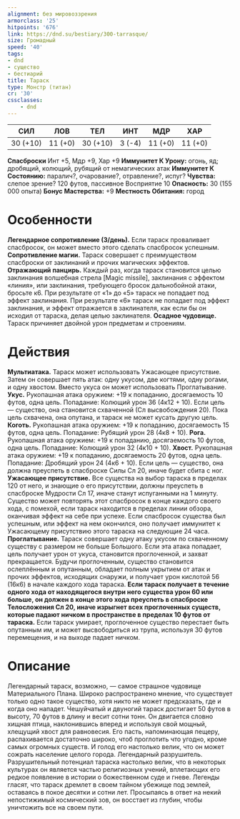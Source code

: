 ```yaml
---
alignment: без мировоззрения
armorclass: '25'
hitpoints: '676'
link: https://dnd.su/bestiary/300-tarrasque/
size: Громадный
speed: '40'
tags:
- dnd
- существо
- бестиарий
title: Тараск
type: Монстр (титан)
cr: '30'
cssclasses:
    - dnd
---
```



| СИЛ | ЛОВ | ТЕЛ | ИНТ | МДР | ХАР |
|---|---|---|---|---|---|
| 30 (+10) | 11 (+0) | 30 (+10) | 3 (-4) | 11 (+0) | 11 (+0) |
**Спасброски** Инт +5, Мдр +9, Хар +9
**Иммунитет К Урону:** огонь, яд; дробящий, колющий, рубящий от немагических атак
**Иммунитет К Состоянию:** паралич?, очарование?, отравление?, испуг?
**Чувства:** слепое зрение? 120 футов, пассивное Восприятие 10
**Опасность:** 30 (155 000 опыта)
**Бонус Мастерства:** +9
**Местность Обитания:** город


# Особенности
**Легендарное сопротивление (3/день).** Если тараск проваливает спасбросок, он может вместо этого сделать спасбросок успешным.
**Сопротивление магии.** Тараск совершает с преимуществом спасброски от заклинаний и прочих магических эффектов.
**Отражающий панцирь.** Каждый раз, когда тараск становится целью заклинания волшебная стрела [Magic missile], заклинания с эффектом «линия», или заклинания, требующего бросок дальнобойной атаки, бросьте к6. При результате от «1» до «5» тараск не попадает под эффект заклинания. При результате «6» тараск не попадает под эффект заклинания, и эффект отражается в заклинателя, как если бы он исходил от тараска, делая целью заклинателя.
**Осадное чудовище.** Тараск причиняет двойной урон предметам и строениям.


# Действия
**Мультиатака.** Тараск может использовать Ужасающее присутствие. Затем он совершает пять атак: одну укусом, две когтями, одну рогами, и одну хвостом. Вместо укуса он может использовать Проглатывание.
**Укус.** Рукопашная атака оружием: +19 к попаданию, досягаемость 10 футов, одна цель. Попадание: Колющий урон 36 (4к12 + 10). Если цель — существо, она становится схваченной (Сл высвобождения 20). Пока цель схвачена, она опутана, и тараск не может кусать другую цель.
**Коготь.** Рукопашная атака оружием: +19 к попаданию, досягаемость 15 футов, одна цель. Попадание: Рубящий урон 28 (4к8 + 10).
**Рога.** Рукопашная атака оружием: +19 к попаданию, досягаемость 10 футов, одна цель. Попадание: Колющий урон 32 (4к10 + 10).
**Хвост.** Рукопашная атака оружием: +19 к попаданию, досягаемость 20 футов, одна цель. Попадание: Дробящий урон 24 (4к6 + 10). Если цель — существо, она должна преуспеть в спасброске Силы Сл 20, иначе будет сбита с ног.
**Ужасающее присутствие.** Все существа на выбор тараска в пределах 120 от него, и знающие о его присутствии, должны преуспеть в спасброске Мудрости Сл 17, иначе станут испуганными на 1 минуту. Существо может повторять этот спасбросок в конце каждого своего хода, с помехой, если тараск находится в пределах линии обзора, оканчивая эффект на себе при успехе. Если спасбросок существа был успешным, или эффект на нем окончился, оно получает иммунитет к Ужасающему присутствию этого тараска на следующие 24 часа.
**Проглатывание.** Тараск совершает одну атаку укусом по схваченному существу с размером не больше Большого. Если эта атака попадает, цель получает урон от укуса, становится проглоченной, и захват прекращается. Будучи проглоченным, существо становится ослеплённым и опутанным, обладает полным укрытием от атак и прочих эффектов, исходящих снаружи, и получает урон кислотой 56 (16к6) в начале каждого хода тараска.
**Если тараск получает в течение одного хода от находящегося внутри него существа урон 60 или больше, он должен в конце этого хода преуспеть в спасброске Телосложения Сл 20, иначе изрыгнет всех проглоченных существ, которые падают ничком в пространстве в пределах 10 футов от тараска.** Если тараск умирает, проглоченное существо перестает быть опутанным им, и может высвободиться из трупа, используя 30 футов перемещения, и на выходе падает ничком.


# Описание
Легендарный тараск, возможно, — самое страшное чудовище Материального Плана. Широко распространено мнение, что существует только одно такое существо, хотя никто не может предсказать, где и когда оно нападет. Чешуйчатый и двуногий тараск достигает 50 футов в высоту, 70 футов в длину и весит сотни тонн. Он двигается словно хищная птица, наклонившись вперед и используя свой мощный, хлещущий хвост для равновесия. Его пасть, напоминающая пещеру, распахивается достаточно широко, чтоб проглотить что угодно, кроме самых огромных существ. И голод его настолько велик, что он может сожрать население целого города. Легендарный разрушитель. Разрушительный потенциал тараска настолько велик, что в некоторых культурах он является частью религиозных учений, вплетающих его редкое появление в истории о божественном суде и гневе. Легенды гласят, что тараск дремлет в своем тайном убежище под землей, оставаясь в покое десятки и сотни лет. Просыпаясь в ответ на некий непостижимый космический зов, он восстает из глубин, чтобы уничтожить все на своем пути.